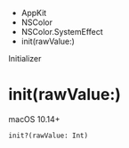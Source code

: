 

- AppKit
- NSColor
- NSColor.SystemEffect
-  init(rawValue:) 

Initializer

# init(rawValue:)

macOS 10.14+

``` source
init?(rawValue: Int)
```

